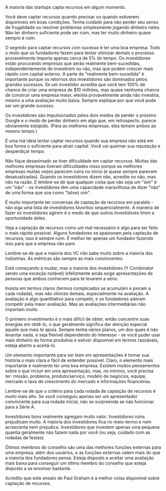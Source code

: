 A maioria das startups capta recursos em algum momento.

Você deve captar recursos quando precisar ou quando estiverem disponíveis em boas condições. Tenha cuidado para não perder seu senso de frugalidade ou resolver problemas simplesmente jogando dinheiro neles. Não ter dinheiro suficiente pode ser ruim, mas ter muito dinheiro quase sempre é ruim.

O segredo para captar recursos com sucesso é ter uma boa empresa. Todo o resto que os fundadores fazem para tentar otimizar demais o processo provavelmente importa apenas cerca de 5% do tempo. Os investidores estão procurando empresas que serão realmente bem-sucedidas, independentemente de investirem ou não, mas que podem crescer mais rápido com capital externo. A parte de "realmente bem-sucedida" é importante porque os retornos dos investidores são dominados pelos grandes sucessos. Se um investidor acredita que você tem 100% de chance de criar uma empresa de $10 milhões, mas quase nenhuma chance de construir uma empresa maior, ele/ela provavelmente ainda não investirá, mesmo a uma avaliação muito baixa. Sempre explique por que você pode ser um grande sucesso.

Os investidores são impulsionados pelos dois medos de perder o próximo Google e o medo de perder dinheiro em algo que, em retrospecto, parece obviamente estúpido. (Para as melhores empresas, eles temem ambos ao mesmo tempo.)

É uma má ideia tentar captar recursos quando sua empresa não está em boa forma o suficiente para atrair capital. Você vai queimar sua reputação e desperdiçar tempo.

Não fique desanimado se tiver dificuldade em captar recursos. Muitas das melhores empresas tiveram dificuldades nisso porque as melhores empresas muitas vezes parecem ruins no início (e quase sempre parecem desatualizadas). Quando os investidores dizem não, acredite no não, mas não na razão. E lembre-se de que qualquer coisa que não seja um "sim" é um "não" - os investidores têm uma capacidade maravilhosa de dizer "não" de uma forma que soa como "talvez sim".

É muito importante ter conversas de captação de recursos em paralelo - não siga uma lista de investidores favoritos sequencialmente. A maneira de fazer os investidores agirem é o medo de que outros investidores tirem a oportunidade deles.

Veja a captação de recursos como um mal necessário e algo para ser feito o mais rápido possível. Alguns fundadores se apaixonam pela captação de recursos; isso é sempre ruim. É melhor ter apenas um fundador fazendo isso para que a empresa não pare.

Lembre-se de que a maioria dos VC não sabe muito sobre a maioria das indústrias. As métricas são sempre as mais convincentes.

Está começando a mudar, mas a maioria dos investidores (Y Combinator sendo uma exceção notável) infelizmente ainda exige apresentações de pessoas que ambos conhecem para te levarem a sério.

Insista em termos claros (termos complicados se acumulam e pioram a cada rodada), mas não otimize demais, especialmente na avaliação. A avaliação é algo quantitativo para competir, e os fundadores adoram competir pela maior avaliação. Mas as avaliações intermediárias não importam muito.

O primeiro investimento é o mais difícil de obter, então concentre suas energias em obtê-lo, o que geralmente significa dar atenção especial àquele que mais te apoia. Sempre tenha vários planos, um dos quais é não levantar nada, e seja flexível dependendo do interesse - se você puder usar mais dinheiro de forma produtiva e estiver disponível em termos razoáveis, esteja aberto a aceitá-lo.

Um elemento importante para ser bom em apresentações é tornar sua história o mais clara e fácil de entender possível. Claro, o elemento mais importante é realmente ter uma boa empresa. Existem muitos pensamentos sobre o que incluir em uma apresentação, mas, no mínimo, você precisa ter: missão, problema, produto/serviço, modelo de negócios, equipe, mercado e taxa de crescimento do mercado e informações financeiras.

Lembre-se de que o critério para cada rodada de captação de recursos é muito mais alto. Se você conseguiu apenas ser um apresentador convincente para sua rodada inicial, não se surpreenda se não funcionar para a Série A.

Investidores bons realmente agregam muito valor. Investidores ruins prejudicam muito. A maioria dos investidores fica no meio-termo e nem acrescenta nem prejudica. Investidores que investem apenas uma pequena quantia geralmente não fazem nada por você (ou seja, cuidado com as rodadas de festas).

Ótimos membros do conselho são uma das melhores funções externas para uma empresa, além dos usuários, e as funções externas valem mais do que a maioria dos fundadores pensa. Esteja disposto a aceitar uma avaliação mais baixa para conseguir um ótimo membro do conselho que esteja disposto a se envolver bastante.

Acredito que este ensaio de Paul Graham é a melhor coisa disponível sobre captação de recursos.
